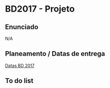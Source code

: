 # BD2017 - Projeto

## Enunciado
N/A

## Planeamento / Datas de entrega
[Datas BD 2017](https://moodle.ciencias.ulisboa.pt/pluginfile.php/14222/mod_resource/content/8/BD%201718%20Planeamento.pdf)

## To do list
